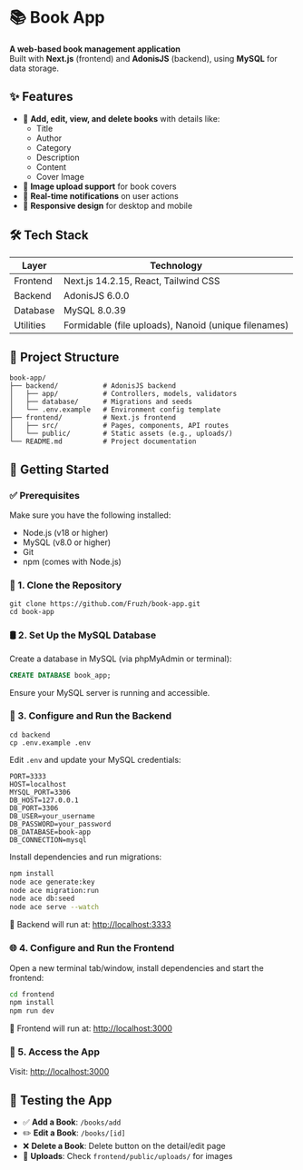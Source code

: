 
# 📚 Book App

**A web-based book management application**  
Built with **Next.js** (frontend) and **AdonisJS** (backend), using **MySQL** for data storage.



## ✨ Features

- 📖 **Add, edit, view, and delete books** with details like:
  - Title
  - Author
  - Category
  - Description
  - Content
  - Cover Image
- 📸 **Image upload support** for book covers
- 🔔 **Real-time notifications** on user actions
- 📱 **Responsive design** for desktop and mobile



## 🛠️ Tech Stack

| Layer       | Technology                |
|-------------|----------------------------|
| Frontend    | Next.js 14.2.15, React, Tailwind CSS |
| Backend     | AdonisJS 6.0.0             |
| Database    | MySQL 8.0.39               |
| Utilities   | Formidable (file uploads), Nanoid (unique filenames) |



## 📂 Project Structure

```
book-app/
├── backend/           # AdonisJS backend
│   ├── app/           # Controllers, models, validators
│   ├── database/      # Migrations and seeds
│   └── .env.example   # Environment config template
├── frontend/          # Next.js frontend
│   ├── src/           # Pages, components, API routes
│   └── public/        # Static assets (e.g., uploads/)
└── README.md          # Project documentation

```

## 🚀 Getting Started

### ✅ Prerequisites

Make sure you have the following installed:

- Node.js (v18 or higher)
- MySQL (v8.0 or higher)
- Git
- npm (comes with Node.js)



### 🧾 1. Clone the Repository

```
git clone https://github.com/Fruzh/book-app.git
cd book-app
```

### 🛢️ 2. Set Up the MySQL Database

Create a database in MySQL (via phpMyAdmin or terminal):

```sql
CREATE DATABASE book_app;
```

Ensure your MySQL server is running and accessible.

### 🔧 3. Configure and Run the Backend

```
cd backend
cp .env.example .env
```

Edit `.env` and update your MySQL credentials:

```env
PORT=3333
HOST=localhost
MYSQL_PORT=3306
DB_HOST=127.0.0.1
DB_PORT=3306
DB_USER=your_username
DB_PASSWORD=your_password
DB_DATABASE=book-app
DB_CONNECTION=mysql
```

Install dependencies and run migrations:

```bash
npm install
node ace generate:key
node ace migration:run
node ace db:seed
node ace serve --watch
```

🔗 Backend will run at: [http://localhost:3333](http://localhost:3333)


### 🌐 4. Configure and Run the Frontend

Open a new terminal tab/window, install dependencies and start the frontend:

```bash
cd frontend
npm install
npm run dev
```

🔗 Frontend will run at: [http://localhost:3000](http://localhost:3000)

### 🎯 5. Access the App

Visit: [http://localhost:3000](http://localhost:3000)

## 🧪 Testing the App

* ✅ **Add a Book**: `/books/add`
* ✏️ **Edit a Book**: `/books/[id]`
* ❌ **Delete a Book**: Delete button on the detail/edit page
* 📁 **Uploads**: Check `frontend/public/uploads/` for images
